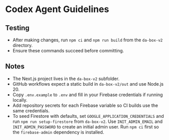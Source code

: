 # Codex Agent Guidelines

## Testing
- After making changes, run `npm ci` and `npm run build` from the `da-box-v2` directory.
- Ensure these commands succeed before committing.

## Notes
- The Next.js project lives in the `da-box-v2` subfolder.
- GitHub workflows expect a static build in `da-box-v2/out` and use Node.js 20.
- Copy `.env.example` to `.env` and fill in your Firebase credentials if running locally.
- Add repository secrets for each Firebase variable so CI builds use the same credentials.
- To seed Firestore with defaults, set `GOOGLE_APPLICATION_CREDENTIALS` and run `npm run setup-firestore` from `da-box-v2`. Use `INIT_ADMIN_EMAIL` and `INIT_ADMIN_PASSWORD` to create an initial admin user. Run `npm ci` first so the `firebase-admin` dependency is installed.
